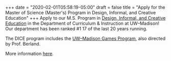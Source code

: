 +++
date = "2020-02-01T05:58:19-05:00"
draft = false
title = "Apply for the Master of Science (Master's) Program in Design, Informal, and Creative Education"
+++
Apply to our M.S. Program in [Design, Informal, and Creative Education](https://ci.education.wisc.edu/research/digital-media/) in the Department of Curriculum & Instruction at UW–Madison! Our department has been ranked #1 17 of the last 20 years running. 

The DICE program includes the [UW–Madison Games Program](https://games.education.wisc.edu/), also directed by Prof. Berland. 

More information [here](https://ci.education.wisc.edu/academics/graduate-degrees/curriculum-and-instruction-ms/).